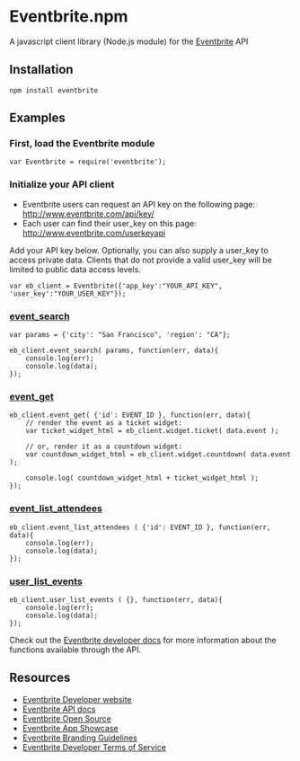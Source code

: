 # Eventbrite.npm

A javascript client library (Node.js module) for the [Eventbrite](http://developer.eventbrite.com) API

## Installation ##

    npm install eventbrite

## Examples ##

### First, load the Eventbrite module

    var Eventbrite = require('eventbrite');

### Initialize your API client
- Eventbrite users can request an API key on the following page:
    http://www.eventbrite.com/api/key/
- Each user can find their user_key on this page: 
    http://www.eventbrite.com/userkeyapi

Add your API key below. Optionally, you can also supply a user_key to access private data. Clients that do not provide a valid user_key will be limited to public data access levels.

    var eb_client = Eventbrite({'app_key':"YOUR_API_KEY", 'user_key':"YOUR_USER_KEY"});

### [ event_search ]( http://developer.eventbrite.com/doc/events/event_search/ )

    var params = {'city': "San Francisco", 'region': "CA"};

    eb_client.event_search( params, function(err, data){
        console.log(err);
        console.log(data);
    });

### [ event_get ]( http://developer.eventbrite.com/doc/events/event_get/ )

    eb_client.event_get( {'id': EVENT_ID }, function(err, data){
        // render the event as a ticket widget:
        var ticket_widget_html = eb_client.widget.ticket( data.event ); 

        // or, render it as a countdown widget:
        var countdown_widget_html = eb_client.widget.countdown( data.event ); 

        console.log( countdown_widget_html + ticket_widget_html );
    });

### [ event_list_attendees ]( http://developer.eventbrite.com/doc/events/event_list_attendees/ )

    eb_client.event_list_attendees ( {'id': EVENT_ID }, function(err, data){
        console.log(err);
        console.log(data);
    });

### [user_list_events]( http://developer.eventbrite.com/doc/users/user_list_events/ )

    eb_client.user_list_events ( {}, function(err, data){
        console.log(err);
        console.log(data);
    });

Check out the [Eventbrite developer docs](http://developer.eventbrite.com/doc/) for more information about the functions available through the API.

    
## Resources ##

- [Eventbrite Developer website](http://developer.eventbrite.com/)
- [Eventbrite API docs](http://developer.eventbrite.com/doc/)
- [Eventbrite Open Source](http://eventbrite.github.com/)
- [Eventbrite App Showcase](http://eventbrite.appstores.com/)
- [Eventbrite Branding Guidelines](http://developer.eventbrite.com/news/branding/)
- [Eventbrite Developer Terms of Service](http://developer.eventbrite.com/terms/)
